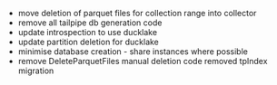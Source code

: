 
- move deletion of parquet files for collection range into collector
- remove all tailpipe db generation code
- update introspection to use ducklake
- update partition deletion for ducklake
- minimise database creation - share instances where possible
- remove DeleteParquetFiles manual deletion code
  removed tpIndex migration